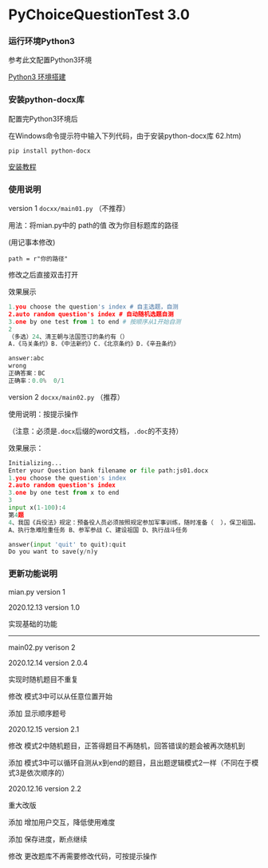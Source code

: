 # PyChoiceQuestionTest 3.0
### 运行环境Python3
参考此文配置Python3环境

[Python3 环境搭建](https://www.runoob.com/python3/python3-install.html)
### 安装python-docx库
配置完Python3环境后

在Windows命令提示符中输入下列代码，由于安装python-docx库
62.htm)

`pip install python-docx`

[安装教程](https://www.jb51.net/article/1738)

### 使用说明
version 1  `docxx/main01.py` （不推荐）

用法：将mian.py中的 path的值 改为你目标题库的路径

(用记事本修改)

`path = r"你的路径"`

修改之后直接双击打开


效果展示
``` python
1.you choose the question's index # 自主选题，自测
2.auto random question's index # 自动随机选题自测
3.one by one test from 1 to end # 按顺序从1开始自测
2
（多选）24、清王朝与法国签订的条约有（）
A.《马关条约》B.《中法新约》C.《北京条约》D.《辛丑条约》

answer:abc
wrong
正确答案：BC
正确率：0.0%  0/1
```

version 2  `docxx/main02.py` （推荐）

使用说明：按提示操作

（注意：必须是`.docx`后缀的word文档，`.doc`的不支持）

效果展示：
``` python
Initializing...
Enter your Question bank filename or file path:js01.docx
1.you choose the question's index
2.auto random question's index
3.one by one test from x to end
3
input x(1-100):4
第4题
4、我国《兵役法》规定：预备役人员必须按照规定参加军事训练，随时准备（  ），保卫祖国。
A、执行急难险重任务 B、参军参战 C、建设祖国 D、执行战斗任务

answer(input 'quit' to quit):quit
Do you want to save(y/n)y
```

### 更新功能说明
mian.py version 1

2020.12.13 version 1.0

实现基础的功能

--------------------------

main02.py verison 2

2020.12.14 version 2.0.4

实现时随机题目不重复

修改 模式3中可以从任意位置开始

添加 显示顺序题号

2020.12.15 version 2.1

修改 模式2中随机题目，正答得题目不再随机，回答错误的题会被再次随机到

添加 模式3中可以循环自测从x到end的题目，且出题逻辑模式2一样（不同在于模式3是依次顺序的）

2020.12.16 version 2.2

重大改版

添加 增加用户交互，降低使用难度

添加 保存进度，断点继续

修改 更改题库不再需要修改代码，可按提示操作
